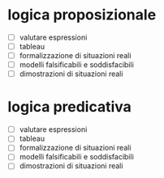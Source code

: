 # logica proposizionale
- [ ] valutare espressioni
- [ ] tableau
- [ ] formalizzazione di situazioni reali
- [ ] modelli falsificabili e soddisfacibili
- [ ] dimostrazioni di situazioni reali
# logica predicativa
- [ ] valutare espressioni
- [ ] tableau
- [ ] formalizzazione di situazioni reali
- [ ] modelli falsificabili e soddisfacibili
- [ ] dimostrazioni di situazioni reali